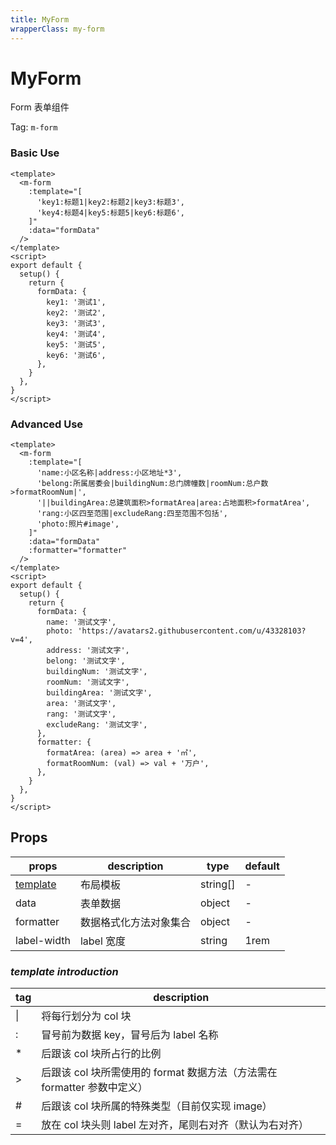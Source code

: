 ```yaml
---
title: MyForm
wrapperClass: my-form
---
```


# MyForm

Form 表单组件

Tag: `m-form`

### Basic Use

```vue demo
<template>
  <m-form
    :template="[
      'key1:标题1|key2:标题2|key3:标题3',
      'key4:标题4|key5:标题5|key6:标题6',
    ]"
    :data="formData"
  />
</template>
<script>
export default {
  setup() {
    return {
      formData: {
        key1: '测试1',
        key2: '测试2',
        key3: '测试3',
        key4: '测试4',
        key5: '测试5',
        key6: '测试6',
      },
    }
  },
}
</script>
```

### Advanced Use

```vue demo
<template>
  <m-form
    :template="[
      'name:小区名称|address:小区地址*3',
      'belong:所属居委会|buildingNum:总门牌幢数|roomNum:总户数>formatRoomNum|',
      '||buildingArea:总建筑面积>formatArea|area:占地面积>formatArea',
      'rang:小区四至范围|excludeRang:四至范围不包括',
      'photo:照片#image',
    ]"
    :data="formData"
    :formatter="formatter"
  />
</template>
<script>
export default {
  setup() {
    return {
      formData: {
        name: '测试文字',
        photo: 'https://avatars2.githubusercontent.com/u/43328103?v=4',
        address: '测试文字',
        belong: '测试文字',
        buildingNum: '测试文字',
        roomNum: '测试文字',
        buildingArea: '测试文字',
        area: '测试文字',
        rang: '测试文字',
        excludeRang: '测试文字',
      },
      formatter: {
        formatArea: (area) => area + '㎡',
        formatRoomNum: (val) => val + '万户',
      },
    }
  },
}
</script>
```

## Props

| props                 | description            | type     | default |
| --------------------- | ---------------------- | -------- | ------- |
| [template](#template) | 布局模板               | string[] | -       |
| data                  | 表单数据               | object   | -       |
| formatter             | 数据格式化方法对象集合 | object   | -       |
| label-width           | label 宽度             | string   | 1rem    |

### <i id="template">template introduction</i>

| tag | description                                                              |
| --- | ------------------------------------------------------------------------ |
| \|  | 将每行划分为 col 块                                                      |
| :   | 冒号前为数据 key，冒号后为 label 名称                                    |
| \*  | 后跟该 col 块所占行的比例                                                |
| >   | 后跟该 col 块所需使用的 format 数据方法（方法需在 formatter 参数中定义） |
| #   | 后跟该 col 块所属的特殊类型（目前仅实现 image）                          |
| =   | 放在 col 块头则 label 左对齐，尾则右对齐（默认为右对齐）                 |
